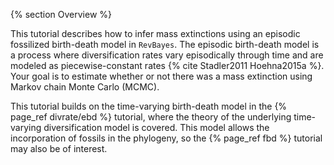 {% section Overview %}

This tutorial describes how to infer mass extinctions using an episodic fossilized birth-death model in `RevBayes`.
The episodic birth-death model is a process where diversification rates vary episodically through time
and are modeled as piecewise-constant rates {% cite Stadler2011 Hoehna2015a %}.
Your goal is to estimate whether or not there was a mass extinction using Markov chain Monte Carlo (MCMC).

This tutorial builds on the time-varying birth-death model in the {% page_ref divrate/ebd %}
tutorial, where the theory of the underlying time-varying diversification model is covered.
This model allows the incorporation of fossils in the phylogeny, so the
{% page_ref fbd %} tutorial may also be of interest.
